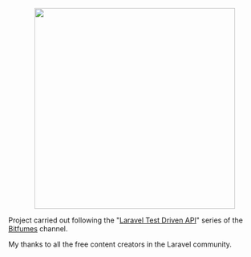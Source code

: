<p align="center"><a href="https://laravel.com" target="_blank"><img src="https://raw.githubusercontent.com/laravel/art/master/logo-lockup/5%20SVG/2%20CMYK/1%20Full%20Color/laravel-logolockup-cmyk-red.svg" width="400"></a></p>

Project carried out following the "[Laravel Test Driven API](https://www.youtube.com/watch?v=k_DE7KG-JhU&list=PLe30vg_FG4OQjsSiCbJhje5jAua12JjTc/docs/routing)" series of the [Bitfumes](https://www.youtube.com/channel/UC_hG9fglfmShkwex1KVydHA) channel.

My thanks to all the free content creators in the Laravel community.